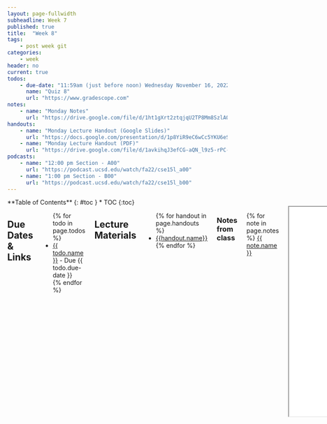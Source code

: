 ```yaml
---
layout: page-fullwidth
subheadline: Week 7
published: true
title:  "Week 8"
tags:
    - post week git
categories:
    - week
header: no
current: true
todos:
    - due-date: "11:59am (just before noon) Wednesday November 16, 2022"
      name: "Quiz 8"
      url: "https://www.gradescope.com"
notes:
    - name: "Monday Notes"
      url: "https://drive.google.com/file/d/1ht1gXrt2ztqjqU2TP8Mm8SzlAQXiSTS-"
handouts:
    - name: "Monday Lecture Handout (Google Slides)"
      url: "https://docs.google.com/presentation/d/1p8YiR9eC6wCc5YKU6eSjKG8OjajSC3p_3nhTqaXItkM"
    - name: "Monday Lecture Handout (PDF)"
      url: "https://drive.google.com/file/d/1avkihqJ3efCG-aQN_l9z5-rPC-FplBbi/view?usp=share_link"
podcasts:
    - name: "12:00 pm Section - A00"
      url: "https://podcast.ucsd.edu/watch/fa22/cse15l_a00"
    - name: "1:00 pm Section - B00"
      url: "https://podcast.ucsd.edu/watch/fa22/cse15l_b00"
---
```


<div class="row">
<div class="medium-4 medium-push-8 columns" markdown="1">
<div class="panel radius fixed-toc"  data-options="sticky_on:large" markdown="1">
**Table of Contents**
{: #toc }
*  TOC
{:toc}
</div>
</div><!-- /.medium-4.columns -->

<div class="medium-8 medium-pull-4 columns" markdown="1">

## Due Dates & Links
<ul>
{% for todo in page.todos %}
<li><a href="{{ todo.url }}">{{ todo.name }}</a> - Due {{ todo.due-date }}</li>
{% endfor %}
</ul>

## Lecture Materials
<ul>
{% for handout in page.handouts %}
<li><a href="{{handout.url}}">{{handout.name}}</a></li>
{% endfor %}
</ul>

### Notes from class
{% for note in page.notes %}
<a href="{{ note.url }}">{{ note.name }}</a>
<iframe src="{{ note.url }}/preview" width="640" height="480" allow="autoplay"></iframe>
{% endfor %}

### Links to Podcast
**Note:** Links will require you to log in as a UCSD student
<ul>
{% for link in page.podcasts %} 
<li><a href="{{link.url}}">{{link.name}}</a></li>
{% endfor %}
</ul>
